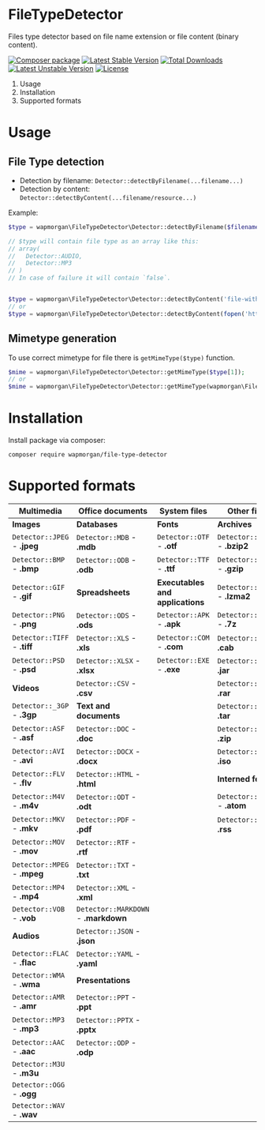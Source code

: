 # FileTypeDetector
Files type detector based on file name extension or file content (binary content).

[![Composer package](http://xn--e1adiijbgl.xn--p1acf/badge/wapmorgan/file-type-detector)](https://packagist.org/packages/wapmorgan/file-type-detector)
[![Latest Stable Version](https://poser.pugx.org/wapmorgan/file-type-detector/v/stable)](https://packagist.org/packages/wapmorgan/file-type-detector)
[![Total Downloads](https://poser.pugx.org/wapmorgan/file-type-detector/downloads)](https://packagist.org/packages/wapmorgan/file-type-detector)
[![Latest Unstable Version](https://poser.pugx.org/wapmorgan/file-type-detector/v/unstable)](https://packagist.org/packages/wapmorgan/file-type-detector)
[![License](https://poser.pugx.org/wapmorgan/file-type-detector/license)](https://packagist.org/packages/wapmorgan/file-type-detector)

1. Usage
2. Installation
3. Supported formats

# Usage

## File Type detection

- Detection by filename: `Detector::detectByFilename(...filename...)`
- Detection by content: `Detector::detectByContent(...filename/resource...)`

Example:

```php
$type = wapmorgan\FileTypeDetector\Detector::detectByFilename($filename);

// $type will contain file type as an array like this:
// array(
//   Detector::AUDIO,
//   Detector::MP3
// )
// In case of failure it will contain `false`.


$type = wapmorgan\FileTypeDetector\Detector::detectByContent('file-without-extension');
// or
$type = wapmorgan\FileTypeDetector\Detector::detectByContent(fopen('http://somedomain/somepath', 'r'));
```

## Mimetype generation

To use correct mimetype for file there is `getMimeType($type)` function.

```php
$mime = wapmorgan\FileTypeDetector\Detector::getMimeType($type[1]);
// or
$mime = wapmorgan\FileTypeDetector\Detector::getMimeType(wapmorgan\FileTypeDetector\Detector::MP3); // audio/mpeg
```

# Installation
Install package via composer:
```
composer require wapmorgan/file-type-detector
```

# Supported formats

| Multimedia                   | Office documents                     | System files                     | Other files                    |
|------------------------------|--------------------------------------|----------------------------------|--------------------------------|
| **Images**                   | **Databases**                        | **Fonts**                        | **Archives**                   |
| `Detector::JPEG` - **.jpeg** | `Detector::MDB` - **.mdb**           | `Detector::OTF` - **.otf**       | `Detector::BZIP2` - **.bzip2** |
| `Detector::BMP` - **.bmp**   | `Detector::ODB` - **.odb**           | `Detector::TTF` - **.ttf**       | `Detector::GZIP` - **.gzip**   |
| `Detector::GIF` - **.gif**   | **Spreadsheets**                     | **Executables and applications** | `Detector::LZMA2` - **.lzma2** |
| `Detector::PNG` - **.png**   | `Detector::ODS` - **.ods**           | `Detector::APK` - **.apk**       | `Detector::_7ZIP` - **.7z**    |
| `Detector::TIFF` - **.tiff** | `Detector::XLS` - **.xls**           | `Detector::COM` - **.com**       | `Detector::CAB` - **.cab**     |
| `Detector::PSD` - **.psd**   | `Detector::XLSX` - **.xlsx**         | `Detector::EXE` - **.exe**       | `Detector::JAR` - **.jar**     |
| **Videos**                   | `Detector::CSV` - **.csv**           |                                  | `Detector::RAR` - **.rar**     |
| `Detector::_3GP` - **.3gp**  | **Text and documents**               |                                  | `Detector::TAR` - **.tar**     |
| `Detector::ASF` - **.asf**   | `Detector::DOC` - **.doc**           |                                  | `Detector::ZIP` - **.zip**     |
| `Detector::AVI` - **.avi**   | `Detector::DOCX` - **.docx**         |                                  | `Detector::ISO` - **.iso**     |
| `Detector::FLV` - **.flv**   | `Detector::HTML` - **.html**         |                                  | **Interned feeds**             |
| `Detector::M4V` - **.m4v**   | `Detector::ODT` - **.odt**           |                                  | `Detector::ATOM` - **.atom**   |
| `Detector::MKV` - **.mkv**   | `Detector::PDF` - **.pdf**           |                                  | `Detector::RSS` - **.rss**     |
| `Detector::MOV` - **.mov**   | `Detector::RTF` - **.rtf**           |                                  |                                |
| `Detector::MPEG` - **.mpeg** | `Detector::TXT` - **.txt**           |                                  |                                |
| `Detector::MP4` - **.mp4**   | `Detector::XML` - **.xml**           |                                  |                                |
| `Detector::VOB` - **.vob**   | `Detector::MARKDOWN` - **.markdown** |                                  |                                |
| **Audios**                   | `Detector::JSON` - **.json**         |                                  |                                |
| `Detector::FLAC` - **.flac** | `Detector::YAML` - **.yaml**         |                                  |                                |
| `Detector::WMA` - **.wma**   | **Presentations**                    |                                  |                                |
| `Detector::AMR` - **.amr**   | `Detector::PPT` - **.ppt**           |                                  |                                |
| `Detector::MP3` - **.mp3**   | `Detector::PPTX` - **.pptx**         |                                  |                                |
| `Detector::AAC` - **.aac**   | `Detector::ODP` - **.odp**           |                                  |                                |
| `Detector::M3U` - **.m3u**   |          |                           |                                  |                                |
| `Detector::OGG` - **.ogg**   |                                      |                                  |                                |
| `Detector::WAV` - **.wav**   |                                      |                                  |                                |
